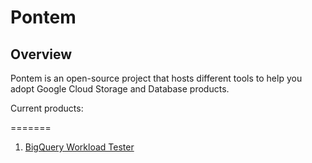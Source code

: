 # Pontem

## Overview
Pontem is an open-source project that hosts different tools to help you adopt
Google Cloud Storage and Database products.

Current products:

=======
1. [BigQuery Workload Tester](BigQueryWorkloadTester/README.md)

